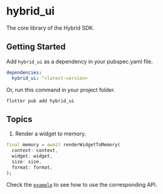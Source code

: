 # hybrid_ui

The core library of the Hybrid SDK.

## Getting Started

Add `hybrid_ui` as a dependency in your pubspec.yaml file.

``` YAML
dependencies:
  hybrid_ui: ^<latest-version>
```

Or, run this command in your project folder.

``` shell
flutter pub add hybrid_ui
```

## Topics

1. Render a widget to memory.
``` Dart
final memory = await renderWidgetToMemory(
  context: context,
  widget: widget,
  size: size,
  format: format,
);
```

Check the [`example`][1] to see how to use the corresponding API.

[1]: example